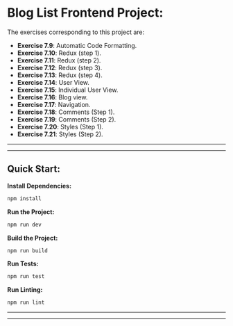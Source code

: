 # Blog List Frontend Project:

The exercises corresponding to this project are:

- **Exercise 7.9**: Automatic Code Formatting.
- **Exercise 7.10**: Redux (step 1).
- **Exercise 7.11**: Redux (step 2).
- **Exercise 7.12**: Redux (step 3).
- **Exercise 7.13**: Redux (step 4).
- **Exercise 7.14**: User View.
- **Exercise 7.15**: Individual User View.
- **Exercise 7.16**: Blog view.
- **Exercise 7.17**: Navigation.
- **Exercise 7.18**: Comments (Step 1).
- **Exercise 7.19**: Comments (Step 2).
- **Exercise 7.20**: Styles (Step 1).
- **Exercise 7.21**: Styles (Step 2).

---
---

## Quick Start:

**Install Dependencies:**

```bash
npm install
```

**Run the Project:**

```bash
npm run dev
```

**Build the Project:**

```bash
npm run build
```

**Run Tests:**

```bash
npm run test
```

**Run Linting:**

```bash
npm run lint
```

---
---